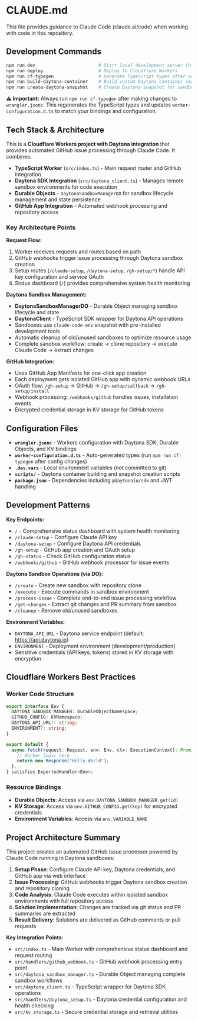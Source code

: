 # CLAUDE.md

This file provides guidance to Claude Code (claude.ai/code) when working with code in this repository.

## Development Commands

```bash
npm run dev                        # Start local development server (http://localhost:8787)
npm run deploy                     # Deploy to Cloudflare Workers
npm run cf-typegen                 # Generate TypeScript types after wrangler config changes
npm run build-daytona-container    # Build custom Daytona container image
npm run create-daytona-snapshot    # Create Daytona snapshot for sandboxes
```

**⚠️ Important:** Always run `npm run cf-typegen` after making changes to `wrangler.jsonc`. This regenerates the TypeScript types and updates `worker-configuration.d.ts` to match your bindings and configuration.

## Tech Stack & Architecture

This is a **Cloudflare Workers project with Daytona integration** that provides automated GitHub issue processing through Claude Code. It combines:
- **TypeScript Worker** (`src/index.ts`) - Main request router and GitHub integration
- **Daytona SDK Integration** (`src/daytona_client.ts`) - Manages remote sandbox environments for code execution
- **Durable Objects** - `DaytonaSandboxManagerDO` for sandbox lifecycle management and state persistence
- **GitHub App Integration** - Automated webhook processing and repository access

### Key Architecture Points

**Request Flow:**
1. Worker receives requests and routes based on path
2. GitHub webhooks trigger issue processing through Daytona sandbox creation
3. Setup routes (`/claude-setup`, `/daytona-setup`, `/gh-setup/*`) handle API key configuration and service OAuth
4. Status dashboard (`/`) provides comprehensive system health monitoring

**Daytona Sandbox Management:**
- **DaytonaSandboxManagerDO** - Durable Object managing sandbox lifecycle and state
- **DaytonaClient** - TypeScript SDK wrapper for Daytona API operations
- Sandboxes use `claude-code-env` snapshot with pre-installed development tools
- Automatic cleanup of old/unused sandboxes to optimize resource usage
- Complete sandbox workflow: create → clone repository → execute Claude Code → extract changes

**GitHub Integration:**
- Uses GitHub App Manifests for one-click app creation
- Each deployment gets isolated GitHub app with dynamic webhook URLs
- OAuth flow: `/gh-setup` → GitHub → `/gh-setup/callback` → `/gh-setup/install`
- Webhook processing: `/webhooks/github` handles issues, installation events
- Encrypted credential storage in KV storage for GitHub tokens

## Configuration Files

- **`wrangler.jsonc`** - Workers configuration with Daytona SDK, Durable Objects, and KV bindings
- **`worker-configuration.d.ts`** - Auto-generated types (run `npm run cf-typegen` after config changes)
- **`.dev.vars`** - Local environment variables (not committed to git)
- **`scripts/`** - Daytona container building and snapshot creation scripts
- **`package.json`** - Dependencies including `@daytonaio/sdk` and JWT handling


## Development Patterns

**Key Endpoints:**
- `/` - Comprehensive status dashboard with system health monitoring
- `/claude-setup` - Configure Claude API key
- `/daytona-setup` - Configure Daytona API credentials
- `/gh-setup` - GitHub app creation and OAuth setup
- `/gh-status` - Check GitHub configuration status
- `/webhooks/github` - GitHub webhook processor for issue events

**Daytona Sandbox Operations (via DO):**
- `/create` - Create new sandbox with repository clone
- `/execute` - Execute commands in sandbox environment
- `/process-issue` - Complete end-to-end issue processing workflow
- `/get-changes` - Extract git changes and PR summary from sandbox
- `/cleanup` - Remove old/unused sandboxes

**Environment Variables:**
- `DAYTONA_API_URL` - Daytona service endpoint (default: https://api.daytona.io)
- `ENVIRONMENT` - Deployment environment (development/production)
- Sensitive credentials (API keys, tokens) stored in KV storage with encryption

## Cloudflare Workers Best Practices

### Worker Code Structure
```typescript
export interface Env {
  DAYTONA_SANDBOX_MANAGER: DurableObjectNamespace;
  GITHUB_CONFIG: KVNamespace;
  DAYTONA_API_URL?: string;
  ENVIRONMENT?: string;
}

export default {
  async fetch(request: Request, env: Env, ctx: ExecutionContext): Promise<Response> {
    // Worker logic here
    return new Response("Hello World");
  },
} satisfies ExportedHandler<Env>;
```

### Resource Bindings
- **Durable Objects**: Access via `env.DAYTONA_SANDBOX_MANAGER.get(id)` 
- **KV Storage**: Access via `env.GITHUB_CONFIG.get(key)` for encrypted credentials
- **Environment Variables**: Access via `env.VARIABLE_NAME`


## Project Architecture Summary

This project creates an automated GitHub issue processor powered by Claude Code running in Daytona sandboxes:

1. **Setup Phase**: Configure Claude API key, Daytona credentials, and GitHub app via web interface
2. **Issue Processing**: GitHub webhooks trigger Daytona sandbox creation and repository cloning  
3. **Code Analysis**: Claude Code executes within isolated sandbox environments with full repository access
4. **Solution Implementation**: Changes are tracked via git status and PR summaries are extracted
5. **Result Delivery**: Solutions are delivered as GitHub comments or pull requests

**Key Integration Points:**
- `src/index.ts` - Main Worker with comprehensive status dashboard and request routing
- `src/handlers/github_webhook.ts` - GitHub webhook processing entry point  
- `src/daytona_sandbox_manager.ts` - Durable Object managing complete sandbox workflows
- `src/daytona_client.ts` - TypeScript wrapper for Daytona SDK operations
- `src/handlers/daytona_setup.ts` - Daytona credential configuration and health checking
- `src/kv_storage.ts` - Secure credential storage and retrieval utilities